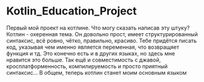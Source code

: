 # Kotlin_Education_Project
Первый мой проект на котлине. Что могу сказать написав эту штуку? Котлин - охеренная тема. Он довольно прост, имеет структурированный синтаксис, всё ровно, чётко, правильно, красиво. Тебе придётся писать код, указывая чем именно является переменная, что возвращяет функция и тд. Это конечно есть и в других языках, но здесь мне нравится это больше. Так ещё и совместимость с джавой, кросплатформенность, компилируемость и просто приятный синтаксис... В общем, теперь котлин станет моим основным языком
